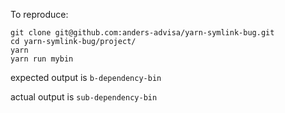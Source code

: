 To reproduce:
```
git clone git@github.com:anders-advisa/yarn-symlink-bug.git
cd yarn-symlink-bug/project/
yarn
yarn run mybin
```

expected output is `b-dependency-bin`

actual output is `sub-dependency-bin`
